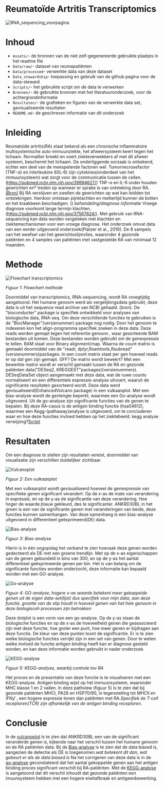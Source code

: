 # Reumatoïde Artritis Transcriptomics

![RNA_sequencing_voorpagina](https://github.com/user-attachments/assets/23f3beed-82b0-4c4d-8ba2-09fd2fb2538e)

# Inhoud
- `Assets/`- de bronnen van de niet zelf-gegenereerde gebruikte plaatjes in het readme file
- `Data/raw/`- dataset van reumapatiënten
- `Data/processed`- verwerkte data van deze dataset
- `Data_stewardship`- toepassing en gebruik van de github pagina voor de data-steward
- `Scripts/`- het gebruikte script om de data te verwerken
- `Bronnen/`- de gebruikte bronnen met het literatuuronderzoek, voor de achtergrondinformatie
- `Resultaten/`- de grafieken en figuren van de verwerkte data set, gevisualiseerde resultaten
- `README.md`- de geschreven informatie van dit onderzoek


# Inleiding
Reumatoïde artritis(RA) staat bekend als een chronische inflammatoire  multisystemische auto-immuunziekte, het afweersysteem keert tegen het lichaam. Normaliter breekt en voert ziekteverwekkers af met dit afweer systeem, beschermt het lichaam. De onderliggende oorzaak is onbekend, echter een deel van de meespelende factoren wel. Tumornecrosefactor (TNF-α)  en interleukine 6(IL-6) zijn cytokines(onderdeel van het immuunsysteem) wat zorgt voor de communicatie tussen de cellen. (https://pubmed.ncbi.nlm.nih.gov/39894627/) TNF-α en IL-6 onder houden gewrichten en* treden op  wanneer er sprake is van ontsteking door RA.[(Bron)](https://github.com/savvdzwld/casus-transcriptomics/blob/main/bronnen/Reumatologia-Clinica.pdf) Bij RA  verstijven en zwellen de gewrichten op wat kan leidden tot ontstekingen. hierdoor ontstaan pijnklachten en mettertijd kunnen de botten en het kraakbeen beschadigen. () *behandeling/diagnose informatie* Vroege diagnose voorkomt lange termijn klachten. (https://pubmed.ncbi.nlm.nih.gov/37567824/). Met gebruik van RNA-sequencing kan data worden vergeleken met klachten en ziektemechanismen voor een vroege diagnose. Het onderzoek omvat data van een eerder uitgevoerd onderzoek(Platzer et al., 2019). De 8 sampels van het weefsel van het gewrichtsslijmvlies, waaronder 4 gezonde patiënten en 4 samples van patiënten met vastgestelde RA van minimaal 12 maanden. 

# Methode
![Flowchart transcriptomics](https://github.com/savvdzwld/casus-transcriptomics/blob/main/Assets/Flowchart-%20transcriptomics.png)

*Figuur 1: Flowchart methode* 

Doormiddel van transcriptomics, RNA-sequencing, wordt RA vroegtijdig aangetoond. Het humane genoom werd als vergelijkingsdata gebruikt, deze data is uit het sequence read archive  van NCBI gehaald. (bron). De "bioconducter" package is specifiek ontwikkeld voor analyses van biologische data, RNA-seq. Om deze verschillende functies te  gebruiken is de "BiocManager"(versienummer) package nog nodig. Door het genoom te indexeren kon het align-programma specifiek zoeken in deze data. Deze reads werden gemapt tegen het referentie genoom , waar gesorteerde BAM bestanden uit komen.  Deze bestanden worden gebruikt om de genexpressie te tellen. BAM staat voor Binary alignment/map. Waarna de count matrix is gemaakt doormiddel van de "readr, dplyr,Rsamtools,Rsubread"(versienummers)packages. In een count matrix staat per gen hoeveel reads er op dat gen zijn gemapt. GFF? De matrix wordt bewekrt? Met een bewerkte matrix wordt er verschil gemaakt tussen de RA en gezonde patiënten data("DESeq2, KREGGEST"packages)(versienummers). DESeqDataSet object aangemaakt met deze data, wat de ruwe counts normaliseert en een differentiele expressie-analyse uitvoert, waaruit de significante resultaten gesorteerd wordt. Deze data werd gevisualiseerd(EnhancedVolcano package) in een vulkaanplot. Met een bias-analyse wordt de genlengte beperkt, waarmee een Go-analyse wordt uitgevoerd. Uit de go-analyse zijn significante functies van de genen te bepalen. Bij deze RA-casus is de antigen binding functie (hsa04612), waarmee een Kegg-(pathaway)analyse is uitgevoerd, om te concluderen waar en hoe deze functies invloed hebben op het ziektebeeld.
kegg analyse verwijzing?[Script](https://github.com/savvdzwld/casus-transcriptomics/blob/main/Scripts/casus%20transcriptomics%20r%20script.R)

# Resultaten
Om een diagnose te stellen zijn resultaten vereist, doormiddel van visualisatie zijn verschillen duidelijker zichtbaar.

![Vulcanoplot](https://github.com/savvdzwld/casus-transcriptomics/blob/main/resultaten/Vulkaanplot.png)

*Figuur 2: Een vulkaanplot* 

Met een vulkaanplot wordt gevisualiseerd hoeveel de genexpressie van specifieke genen significant verandert. Op de x-as de mate van verandering in expressie, en op de y-as de significantie van deze verandering. Hoe hoger de waarde,blauw gekleurd, des te significanter. ANKRD30BL in het groen is een van  de significante genen met veranderingen van beide, deze functies kunnen samenhangen. Van deze samenhang is een bias-analyse uitgevoerd in differentieel geëxprimeerd(DE) data.

![Bias-analyse](https://github.com/savvdzwld/casus-transcriptomics/blob/main/resultaten/pwf.png)

*Figuur 3: Bias-analyse* 

Hierin is in één oogopslag het verband te zien hoevaak deze genen worden gedecteerd als DE met een groene trendlijn. Met op de x-as eigenschappen van de genen gebundeld in bins van 300, en op de y-as het aantal differentieel geëxprimeerde genen per bin. 
Het is van belang om de significante functies worden onderzocht, deze informatie kan bepaald worden met een GO-analyse.

![Go-analyse](https://github.com/savvdzwld/casus-transcriptomics/blob/main/resultaten/go-analyse.png)

*Figuur 4: GO-analyse, hogere x-as waarde betekent meer gekoppelde genen uit de eigen data-set(lijst) dus specifiek voor mijn data, aan deze functie. grootte van de stip houdt in hoeveel genen van het hele genoom in deze biologisceh processen zijn betrokken* 

Deze dotplot is een vorm van een go-analyse. Op de y-as staan de biologische functies en op de x-as de hoeveelheid genen die geassocieerd zijn met deze functie, hoe groter een punt, hoe meer genen er bijdragen aan deze functie. De kleur van deze punten toont de significantie. Er is te zien welke biologische functies verrijkt zijn in een set van genen. Door te weten welke invloed de functie antigen binding heeft kan er diagnose gesteld worden, en kan deze informatie worden gebruikt in nader onderzoek. 

![KEGG-analyse](https://github.com/savvdzwld/casus-transcriptomics/blob/main/resultaten/hsa04612.pathview.png)

*Figuur 5: KEGG-analyse, waarbij controle tov RA* 

Het proces en de presentatie van deze functie is te visualiseren met een KEGG-analyse. Antigen binding wijst op het immuunsysteem, waaronder MHC klasse 1 en 2 vallen. In deze pathview (figuur 5) is te zien dat bij gezonde patiënten MHCI, PA28 en HSP70/90, in tegenstelling tot MHCII en IFNƴ , een hogere expressie tonen dan patiënten met RA.*Specifiek de T-cell receptoren(TCR) zijn afhankelijk van de antigen binding receptoren.*

# Conclusie
In de [vulcanoplot](https://github.com/savvdzwld/casus-transcriptomics/blob/main/resultaten/Vulkaanplot.png) is te zien dat ANKRD30BL een van de significant veranderde genen is, kijkende naar het verschil tussen het humane genoom en de RA patiënten data. Bij de [Bias-analyse](https://github.com/savvdzwld/casus-transcriptomics/blob/main/resultaten/pwf.png) is te zien dat de data biased is, aangezien de detectie als DE is toegenomen.*wat betekent dit dan, wat gebeurt er als de data biased is* Na het corrigeren van deze data is in de [go-analyse](https://github.com/savvdzwld/casus-transcriptomics/blob/main/resultaten/go-analyse.png) geconstateerd dat het aantal gekoppelde genen aan het antigen binding proces significant verschilt bij RA-patiënten. Met de [KEGG-analyse](https://github.com/savvdzwld/casus-transcriptomics/blob/main/resultaten/hsa04612.pathview.png) is aangetoond dat dit verschil inhoudt dat gezonde patiënten een imuunsysteem hebben met een hogere eiwitafbraak en antigeenbewerking. 
